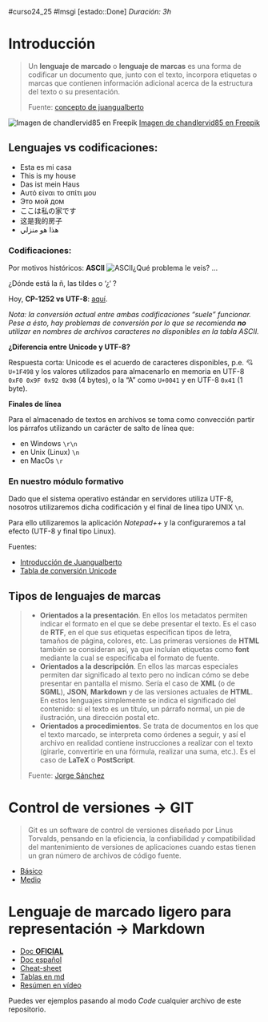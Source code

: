 #curso24_25 #lmsgi [estado::Done] _Duración: 3h_

# Introducción

> Un **lenguaje de marcado** o **lenguaje de marcas** es una forma de codificar un documento que, junto con el texto, incorpora etiquetas o marcas que contienen información adicional acerca de la estructura del texto o su presentación.
> 
> Fuente: [concepto de juangualberto](https://juangualberto.github.io/lmsgi/tema01/concepto.html)

![Imagen de chandlervid85 en Freepik](https://luiscastelar.duckdns.org/2024/assets/lmsgi/casa.jpg)
[Imagen de chandlervid85 en Freepik](https://www.freepik.es/foto-gratis/mujer-mostrando-mano-mini-casa-concepto-inmobiliario-ai-generativo_41954006.htm#fromView=search&page=1&position=5&uuid=d1ddeab1-f0d3-42e2-8df0-5d2da31431c8)

## Lenguajes vs codificaciones:
+ Esta es mi casa
+ This is my house
+ Das ist mein Haus
+ Αυτό είναι το σπίτι μου
+ Это мой дом
+ ここは私の家です
+ 这是我的房子
+ هذا هو منزلي

### Codificaciones:
Por motivos históricos: **ASCII**
![ASCII](https://upload.wikimedia.org/wikipedia/commons/thumb/1/1b/ASCII-Table-wide.svg/2000px-ASCII-Table-wide.svg.png)¿Qué problema le veis? ...




¿Dónde está la ñ, las tildes o ‘¿‘ ?


Hoy, **CP-1252 vs UTF-8**: [aquí](https://es.stackoverflow.com/questions/288782/diferencia-entre-cp-1252-y-utf-8). 

_Nota: la conversión actual entre ambas codificaciones “suele” funcionar. Pese a ésto, hay problemas de conversión por lo que se recomienda **no** utilizar en nombres de archivos caracteres no disponibles en la tabla ASCII._


**¿Diferencia entre Unicode y UTF-8?**

Respuesta corta: Unicode es el acuerdo de caracteres disponibles, p.e. 💘 `U+1F498` y los valores utilizados para almacenarlo en memoria en UTF-8 `0xF0 0x9F 0x92 0x98` (4 bytes), o la “A” como `U+0041` y en UTF-8 `0x41` (1 byte).


**Finales de línea**

Para el almacenado de textos en archivos se toma como convección partir los párrafos utilizando un carácter de salto de línea que:
+ en Windows `\r\n`
+ en Unix (Linux) `\n`
+ en MacOs `\r`


### En nuestro módulo formativo
Dado que el sistema operativo estándar en servidores utiliza UTF-8, nosotros utilizaremos dicha codificación y el final de línea tipo UNIX `\n`.

Para ello utilizaremos la aplicación _Notepad++_ y la configuraremos a tal efecto (UTF-8 y final tipo Linux).

Fuentes: 
+ [Introducción de Juangualberto](https://juangualberto.github.io/lmsgi/tema01/datos_y_formatos.html)
+ [Tabla de conversión Unicode](https://www.compart.com/en/unicode/)


## Tipos de lenguajes de marcas
> * **Orientados a la presentación**. En ellos los metadatos permiten indicar el formato en el que se debe presentar el texto. Es el caso de **RTF**, en el que sus etiquetas especifican tipos de letra, tamaños de página, colores, etc. Las primeras versiones de **HTML** también se consideran así, ya que incluían etiquetas como **font** mediante la cual se especificaba el formato de fuente.
> * **Orientados a la descripción**. En ellos las marcas especiales permiten dar significado al texto pero no indican cómo se debe presentar en pantalla el mismo. Sería el caso de **XML** (o de **SGML**), **JSON**, **Markdown** y de las versiones actuales de **HTML**. En estos lenguajes simplemente se indica el significado del contenido: si el texto es un título, un párrafo normal, un pie de ilustración, una dirección postal etc.
> * **Orientados a procedimientos**. Se trata de documentos en los que el texto marcado, se interpreta como órdenes a seguir, y así el archivo en realidad contiene instrucciones a realizar con el texto (girarle, convertirle en una fórmula, realizar una suma, etc.). Es el caso de **LaTeX** o **PostScript**.
>   
> Fuente: [Jorge Sánchez](https://jorgesanchez.net/manuales/html/introduccion-lenguajes-de-marcas.html)
 

# Control de versiones -> GIT
> Git es un software de control de versiones diseñado por Linus Torvalds, pensando en la eficiencia, la confiabilidad y compatibilidad del mantenimiento de versiones de aplicaciones cuando estas tienen un gran número de archivos de código fuente.

+ [Básico](https://github.com/luiscastelar/clases24_25/blob/main/comun/GIT.md)
+ [Medio](https://github.com/luiscastelar/clases24_25/blob/main/comun/GIT-ramas.md)


# Lenguaje de marcado ligero para representación -> Markdown
+ [Doc **OFICIAL**](https://www.markdownguide.org/basic-syntax)
+ [Doc español](https://markdown.es/sintaxis-markdown/)
+ [Cheat-sheet](https://www.markdownguide.org/cheat-sheet)
+ [Tablas en md](https://www.tablesgenerator.com/markdown_tables)
+ [Resúmen en vídeo](https://www.youtube.com/watch?v=oxaH9CFpeEE)

Puedes ver ejemplos pasando al modo *Code* cualquier archivo de este repositorio.
